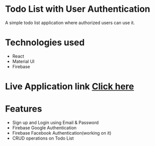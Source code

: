 # Todo List with User Authentication
A simple todo list application where authorized users can use it.

# Technologies used
* React
* Material UI
* Firebase

# Live Application link <a href="https://todo-app-1041d.web.app/" target="_blank">Click here</a>

# Features
* Sign up and Login using Email & Password
* Firebase Google Authentication
* Firebase Facebook Authentication(working on it)
* CRUD operations on Todo List
